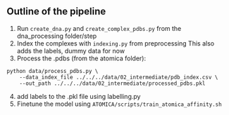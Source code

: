 ## Outline of the pipeline
1) Run `create_dna.py` and `create_complex_pdbs.py` from the dna_processing folder/step
2) Index the complexes with `indexing.py` from preprocessing This also adds the labels, dummy data for now
3) Process the .pdbs (from the atomica folder):
```
python data/process_pdbs.py \
    --data_index_file ../../../data/02_intermediate/pdb_index.csv \
    --out_path ../../../data/02_intermediate/processed_pdbs.pkl
```
4) add labels to the .pkl file using labelling.py
5) Finetune the model using `ATOMICA/scripts/train_atomica_affinity.sh`
